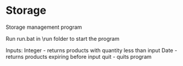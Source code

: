 # Storage
Storage management program

Run run.bat in \run folder to start the program

Inputs:
  Integer - returns products with quantity less than input
  Date - returns products expiring before input
  quit - quits program
